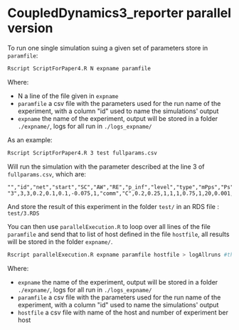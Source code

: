 # CoupledDynamics3_reporter parallel version

To run one single simulation suing a given set of parameters store in `paramfile`:

```bash
Rscript ScriptForPaper4.R N expname paramfile
```

Where: 
* N a line of the file given in `expname`
* `paramfile` a csv file with the parameters used for the run name of the experiment, with a column "id" used to name the simulations' output
* `expname` the name of the experiment, output will be stored in a folder `./expname/`, logs for all run in `./logs_expname/`

As an example:


```bash
Rscript ScriptForPaper4.R 3 test fullparams.csv
```
Will run the simulation with the parameter described at the line 3 of `fullparams.csv`, which are:

```
"","id","net","start","SC","AW","RE","p_inf","level","type","mPps","Ps","Ph","Pd","Pr","Prd","delay","hc","eff","rep"
"3",3,3,0.2,0.1,0.1,-0.075,1,"comm","C",0.2,0.25,1,1,1,0.75,1,20,0.001,1
```

And store the result of this experiment in the folder `test/` in an RDS file : `test/3.RDS`



You can then use `parallelExecution.R` to loop over all lines of the file `paramfile`  and send that to list of host defined in the file `hostfile`, all results will be stored in the folder `expname/`.

```bash
Rscript parallelExecution.R expname paramfile hostfile > logAllruns #this logfile can be very big! 
```
Where: 
* `expname` the name of the experiment, output will be stored in a folder `./expname/`, logs for all run in `./logs_expname/`
* `paramfile` a csv file with the parameters used for the run name of the experiment, with a column "id" used to name the simulations' output
* `hostfile` a csv file with name of the host and number of experiment ber host



